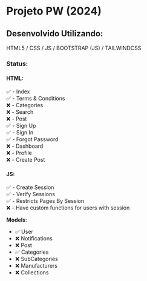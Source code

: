# Projeto PW (2024)

## Desenvolvido Utilizando:

HTML5 / CSS / JS / BOOTSTRAP (JS) / TAILWINDCSS

### Status:

#### HTML:

✅ - Index <br>
✅ - Terms & Conditions<br>
❌ - Categories<br>
❌ - Search<br>
❌ - Post<br>
✅ - Sign Up<br>
✅ - Sign In<br>
✅ - Forgot Password<br>
❌ - Dashboard<br>
❌ - Profile<br>
❌ - Create Post<br>

#### JS:

✅ - Create Session<br>
✅ - Verify Sessions<br>
✅ - Restricts Pages By Session<br>
❌ - Have custom functions for users with session<br>

**Models**:

- ✅ User
- ❌ Notifications
- ❌ Post
- ✅ Categories
- ❌ SubCategories
- ❌ Manufacturers
- ❌ Collections
